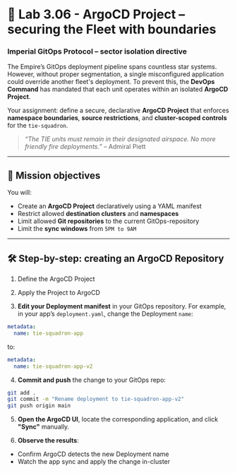 # 🧭 Lab 3.06 - ArgoCD Project – securing the Fleet with boundaries

### **Imperial GitOps Protocol – sector isolation directive**

The Empire’s GitOps deployment pipeline spans countless star systems. However, without proper segmentation, a single misconfigured application could override another fleet's deployment. To prevent this, the **DevOps Command** has mandated that each unit operates within an isolated **ArgoCD Project**.

Your assignment: define a secure, declarative **ArgoCD Project** that enforces **namespace boundaries**, **source restrictions**, and **cluster-scoped controls** for the `tie-squadron`.

> *“The TIE units must remain in their designated airspace. No more friendly fire deployments.”* – Admiral Piett

---

## 🎯 Mission objectives

You will:

* Create an **ArgoCD Project** declaratively using a YAML manifest
* Restrict allowed **destination clusters** and **namespaces**
* Limit allowed **Git repositories** to the current GitOps-repository
* Limit the **sync windows** from `5PM to 9AM`

---

## 🛠️ Step-by-step: creating an ArgoCD Repository

01. Define the ArgoCD Project

02. Apply the Project to ArgoCD

03. **Edit your Deployment manifest** in your GitOps repository.
   For example, in your app’s `deployment.yaml`, change the Deployment `name`:

   ```yaml
   metadata:
     name: tie-squadron-app
   ```

   to:

   ```yaml
   metadata:
     name: tie-squadron-app-v2
   ```

04. **Commit and push** the change to your GitOps repo:

   ```bash
   git add .
   git commit -m "Rename deployment to tie-squadron-app-v2"
   git push origin main
   ```

05. **Open the ArgoCD UI**, locate the corresponding application, and click **"Sync"** manually.

06. **Observe the results**:

   * Confirm ArgoCD detects the new Deployment name
   * Watch the app sync and apply the change in-cluster